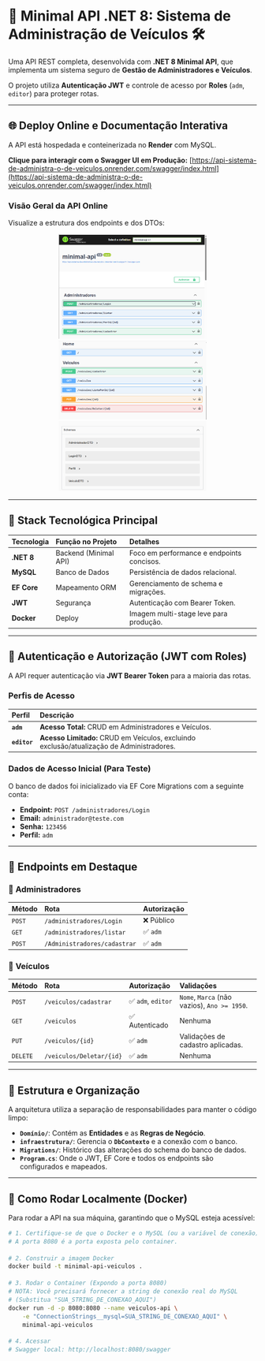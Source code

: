 # 🚀 Minimal API .NET 8: Sistema de Administração de Veículos 🛠️

Uma API REST completa, desenvolvida com **.NET 8 Minimal API**, que implementa um sistema seguro de **Gestão de Administradores e Veículos**.

O projeto utiliza **Autenticação JWT** e controle de acesso por **Roles** (`adm`, `editor`) para proteger rotas.

---

## 🌐 Deploy Online e Documentação Interativa

A API está hospedada e conteinerizada no **Render** com MySQL.

**Clique para interagir com o Swagger UI em Produção:**
[https://api-sistema-de-administra-o-de-veiculos.onrender.com/swagger/index.html](https://api-sistema-de-administra-o-de-veiculos.onrender.com/swagger/index.html)

### Visão Geral da API Online

Visualize a estrutura dos endpoints e dos DTOs:

<div align="center">
    <img src="ima1.png" alt="Endpoints de Administradores" width="300px"/>
    <img src="ima2.png" alt="Endpoints de Veículos" width="300px"/>
    <img src="ima3.png" alt="Schemas de Dados" width="300px"/>
</div>

---

## 🧰 Stack Tecnológica Principal

| Tecnologia | Função no Projeto | Detalhes |
| :--- | :--- | :--- |
| **.NET 8** | Backend (Minimal API) | Foco em performance e endpoints concisos. |
| **MySQL** | Banco de Dados | Persistência de dados relacional. |
| **EF Core** | Mapeamento ORM | Gerenciamento de schema e migrações. |
| **JWT** | Segurança | Autenticação com Bearer Token. |
| **Docker** | Deploy | Imagem multi-stage leve para produção. |

---

## 🔐 Autenticação e Autorização (JWT com Roles)

A API requer autenticação via **JWT Bearer Token** para a maioria das rotas.

### Perfis de Acesso
| Perfil | Descrição |
| :--- | :--- |
| **`adm`** | **Acesso Total:** CRUD em Administradores e Veículos. |
| **`editor`** | **Acesso Limitado:** CRUD em Veículos, excluindo exclusão/atualização de Administradores. |

### Dados de Acesso Inicial (Para Teste)
O banco de dados foi inicializado via EF Core Migrations com a seguinte conta:
* **Endpoint:** `POST /administradores/Login`
* **Email:** `administrador@teste.com`
* **Senha:** `123456`
* **Perfil:** `adm`

---

## 🏁 Endpoints em Destaque

### 👥 **Administradores**
| Método | Rota | Autorização |
| :--- | :--- | :--- |
| `POST` | `/administradores/Login` | ❌ Público |
| `GET` | `/administradores/listar` | ✅ `adm` |
| `POST` | `/Administradores/cadastrar` | ✅ `adm` |

### 🚗 **Veículos**
| Método | Rota | Autorização | Validações |
| :--- | :--- | :--- | :--- |
| `POST` | `/veiculos/cadastrar` | ✅ `adm`, `editor` | `Nome`, `Marca` (não vazios), `Ano >= 1950`. |
| `GET` | `/veiculos` | ✅ Autenticado | Nenhuma |
| `PUT` | `/veiculos/{id}` | ✅ `adm` | Validações de cadastro aplicadas. |
| `DELETE` | `/veiculos/Deletar/{id}` | ✅ `adm` | Nenhuma |

---

## 📂 Estrutura e Organização

A arquitetura utiliza a separação de responsabilidades para manter o código limpo:
* **`Domínio/`**: Contém as **Entidades** e as **Regras de Negócio**.
* **`infraestrutura/`**: Gerencia o **`DbContexto`** e a conexão com o banco.
* **`Migrations/`**: Histórico das alterações do schema do banco de dados.
* **`Program.cs`**: Onde o JWT, EF Core e todos os endpoints são configurados e mapeados.

---

## 🚀 Como Rodar Localmente (Docker)

Para rodar a API na sua máquina, garantindo que o MySQL esteja acessível:

```bash
# 1. Certifique-se de que o Docker e o MySQL (ou a variável de conexão) estejam prontos.
# A porta 8080 é a porta exposta pelo container.

# 2. Construir a imagem Docker
docker build -t minimal-api-veiculos .

# 3. Rodar o Container (Expondo a porta 8080)
# NOTA: Você precisará fornecer a string de conexão real do MySQL
# (Substitua "SUA_STRING_DE_CONEXAO_AQUI")
docker run -d -p 8080:8080 --name veiculos-api \
    -e "ConnectionStrings__mysql=SUA_STRING_DE_CONEXAO_AQUI" \
    minimal-api-veiculos

# 4. Acessar
# Swagger local: http://localhost:8080/swagger
